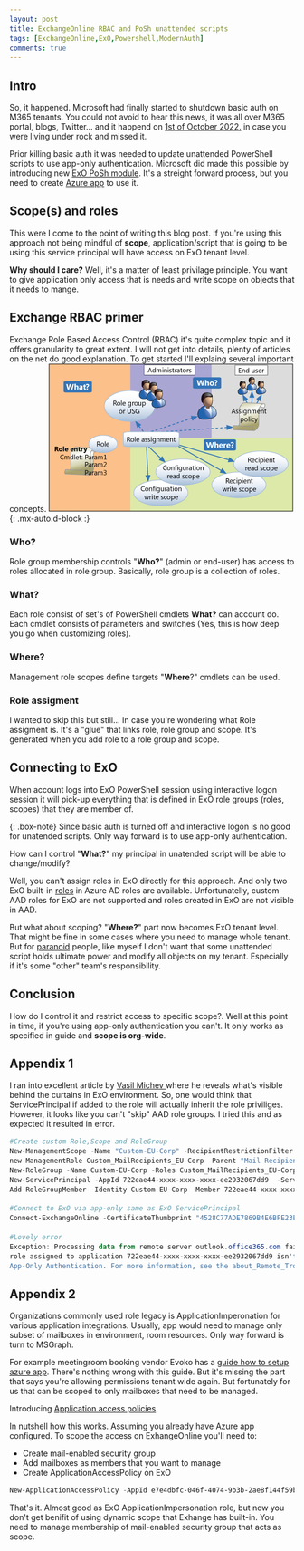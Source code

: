 ```yaml
---
layout: post
title: ExchangeOnline RBAC and PoSh unattended scripts
tags: [ExchangeOnline,ExO,Powershell,ModernAuth]
comments: true
---
```

## Intro
So, it happened. Microsoft had finally started to shutdown basic auth on M365 tenants. You could not avoid to hear this news, it was all over M365 portal, blogs, Twitter... and it happend on [1st of October 2022.](https://techcommunity.microsoft.com/t5/exchange-team-blog/exchange-online-email-applications-stopped-signing-in-or-keep/ba-p/3641943) in case you were living under rock and missed it.

Prior killing basic auth it was needed to update unattended PowerShell scripts to use app-only authentication. Microsoft did made this possible by introducing new [ExO PoSh module](https://learn.microsoft.com/en-us/powershell/exchange/app-only-auth-powershell-v2?view=exchange-ps). It's a streight forward process, but you need to create [Azure app](https://learn.microsoft.com/en-us/azure/active-directory/develop/app-objects-and-service-principals) to use it. 

## Scope(s) and roles
This were I come to the point of writing this blog post. If you're using this approach not being mindful of **scope**, application/script that is going to be using this service principal will have access on ExO tenant level.

**Why should I care?**  Well, it's a matter of least privilage principle. You want to give application only access that is needs and write scope on objects that it needs to mange. 

## Exchange RBAC primer

Exchange Role Based Access Control (RBAC) it's quite complex topic and it offers granularity to great extent. I will not get into details, plenty of articles on the net do good explanation. To get started I'll explaing several important concepts.
![RBAC](../assets/img/rbac.jpg){: .mx-auto.d-block :}

### Who?
Role group membership controls "**Who?**" (admin or end-user) has access to roles allocated in role group. Basically, role group is a collection of roles.
### What?
Each role consist of set's of PowerShell cmdlets **What?** can account do. Each cmdlet consists of parameters and switches (Yes, this is how deep you go when customizing roles).
### Where?
Management role scopes define targets "**Where**?" cmdlets can be used. 

### Role assigment
I wanted to skip this but still... In case you're wondering what Role assigment is. It's a "glue" that links role, role group and scope. It's generated when you add role to a role group and scope.

## Connecting to ExO
When account logs into ExO PowerShell session using interactive logon session it will pick-up everything that is defined in ExO role groups (roles, scopes) that they are member of.

{: .box-note}
Since basic auth is turned off and interactive logon is no good for unatended scripts. Only way forward is to use app-only authentication. 

How can I control "**What?**" my principal in unatended script  will be able to change/modify?

Well, you can't assign roles in ExO directly for this approach. And only two ExO built-in [roles](https://learn.microsoft.com/en-us/powershell/exchange/app-only-auth-powershell-v2?view=exchange-ps#step-5-assign-azure-ad-roles-to-the-application) in Azure AD roles are available. Unfortunatelly, custom AAD roles for ExO are not supported and roles created in ExO are not visible in AAD. 

But what about scoping? "**Where?**" part now becomes ExO tenant level. That might be fine in some cases where you need to manage whole tenant. But for [paranoid](https://www.youtube.com/watch?v=uk_wUT1CvWM) people, like myself I don't want that some unattended script holds ultimate power and modify all objects on my tenant. Especially if it's some "other" team's responsibility. 

## Conclusion
How do I control it and restrict access to specific scope?. Well at this point in time, if you're using app-only authentication you can't. It only works as specified in guide and **scope is org-wide**.

## Appendix 1
I ran into excellent article by [Vasil Michev
](https://www.michev.info/Blog/Post/4027/more-on-service-principal-permissions-in-exchange-online) where he reveals what's visible behind the curtains in ExO environment. So, one would think that ServicePrincipal if added to the role will actually inherit the role priviliges. However, it looks like you can't "skip" AAD role groups. I tried this and as expected it resulted in error.

```powershell
#Create custom Role,Scope and RoleGroup
New-ManagementScope -Name "Custom-EU-Corp" -RecipientRestrictionFilter "(PrimarySmtpAddress -like '*@evilcorp.com'"
new-ManagementRole Custom_MailRecipients_EU-Corp -Parent "Mail Recipients"
New-RoleGroup -Name Custom-EU-Corp -Roles Custom_MailRecipients_EU-Corp -CustomRecipientWriteScope "Custom-EU-Corp"
New-ServicePrincipal -AppId 722eae44-xxxx-xxxx-xxxx-ee2932067dd9  -ServiceId 00000002-0000-0ff1-ce00-000000000000
Add-RoleGroupMember -Identity Custom-EU-Corp -Member 722eae44-xxxx-xxxx-xxxx-ee2932067dd9 

#Connect to ExO via app-only same as ExO ServicePrincipal
Connect-ExchangeOnline -CertificateThumbprint "4528C77ADE7869B4E6BFE23EEE9FBE70B48181F0" -AppId 722eae44-xxxx-xxxx-xxxx-ee2932067dd9 -Organization M365Bxxxxxxx.onmicrosoft.com

#Lovely error
Exception: Processing data from remote server outlook.office365.com failed with the following error message: [AuthZRequestId=ac4bc3f3-795d-444f-81dc-b94c8bc24941][FailureCategory=AuthZ-CmdletAccessDeniedException] The
role assigned to application 722eae44-xxxx-xxxx-xxxx-ee2932067dd9 isn't supported in this scenario. Please check online documentation for assigning correct Directory Roles to Azure AD Application for EXO
App-Only Authentication. For more information, see the about_Remote_Troubleshooting Help topic.
```

## Appendix 2

Organizations commonly used role legacy is ApplicationImperonation for various application integrations. Usually, app would need to manage only subset of mailboxes in environment, room resources. Only way forward is turn to MSGraph.

For example meetingroom booking vendor Evoko has a [guide how to setup azure app](https://support.meetevoko.com/hc/en-us/articles/360019252551-Register-oAuth-with-EWS-for-Microsoft-365-and-Evoko-Home). There's nothing wrong with this guide. But it's missing the part that says you're allowing permissions tenant wide again. But fortunately for us that can be scoped to only mailboxes that need to be managed.

Introducing [Application access policies](https://learn.microsoft.com/en-us/graph/auth-limit-mailbox-access). 

In nutshell how this works. Assuming you already have Azure app configured. To scope the access on ExhangeOnline you'll need to:
- Create mail-enabled security group
- Add mailboxes as members that you want to manage
- Create ApplicationAccessPolicy on ExO
```powershell
New-ApplicationAccessPolicy -AppId e7e4dbfc-046f-4074-9b3b-2ae8f144f59b -PolicyScopeGroupId EvokoUsers@contoso.com -AccessRight RestrictAccess -Description "Restrict this app to members of distribution group EvokoUsers."
```
That's it. Almost good as ExO ApplicationImpersonation role, but now you don't get benifit of using dynamic scope that Exhange has built-in. You need to manage membership of  mail-enabled security group that acts as scope.